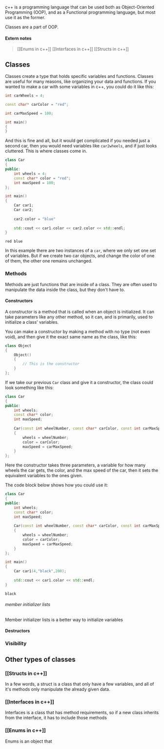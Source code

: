 c++ is a programming language that can be used both as Object-Oriented Programming (OOP), and as a Functional programming language, but most use it as the former. 

Classes are a part of OOP.

#### Extern notes

> [[Enums in c++]]
> [[Interfaces in c++]]
> [[Structs in c++]]


## Classes

Classes create a type that holds specific variables and functions.
Classes are useful for many reasons, like organizing your data and functions.
If you wanted to make a car with some variables in c++, you could do it like this:

```cpp
int carWheels = 4;

const char* carColor = "red";

int carMaxSpeed = 100;

int main()
{
}
```

And this is fine and all, but it would get complicated if you needed just a second car, then you would need variables like `car2wheels`, and if just looks cluttered. This is where classes come in.

```cpp
class Car
{
public:
	int wheels = 4;
	const char* color = "red";
	int maxSpeed = 100;
};  

int main()
{
	Car car1;
	Car car2;
	
    car2.color = "blue"
    
	std::cout << car1.color << car2.color << std::endl;
}
```

```output
red blue
```

In this example there are two instances of a `car`, where we only set one set of variables. But if we create two car objects, and change the color of one of them, the other one remains unchanged.


### Methods

Methods are just functions that are inside of a class. 
They are often used to manipulate the data inside the class, but they don't have to.


#### Constructors

A constructor is a method that is called when an object is initialized. It can take parameters like any other method, so it can, and is primarily, used to initialize a class' variables.

You can make a constructor by making a method with no type (not even void), and then give it the exact same name as the class, like this:
```cpp
class Object
{
	Object()
	{
		// This is the constructor
	}
};
```


If we take our previous `Car` class and give it a constructor, the class could look something like this:

```cpp
class Car
{
public:
	int wheels;
	const char* color;
	int maxSpeed;
	
	Car(const int wheelNumber, const char* carColor, const int carMaxSpeed)
	{
		wheels = wheelNumber;
		color = carColor;
		maxSpeed = carMaxSpeed;
	}
}; 
```

Here the constructor takes three parameters, a variable for how many wheels the car gets, the color, and the max speed of the car, then it sets the equivalent variables to the ones given.

The code block below shows how you could use it:

```cpp
class Car
{
public:
	int wheels;
	const char* color;
	int maxSpeed;
	
	Car(const int wheelNumber, const char* carColor, const int carMaxSpeed)
	{
		wheels = wheelNumber;
		color = carColor;
		maxSpeed = carMaxSpeed;
	}
}; 

int main()
{
	Car car1(4,"black",200);
	
	std::cout << car1.color << std::endl;
}
```

```output
black
```


###### member initializer lists

Member initializer lists is a better way to initialize variables

#### Destructors


### Visibility




## Other types of classes


### [[Structs in c++]]

In a few words, a struct is a class that only have a few variables, and all of it's methods only manipulate the already given data.


### [[Interfaces in c++]]

Interfaces is a class that has method requirements, so if a new class inherits from the interface, it has to include those methods

### [[Enums in c++]]

Enums is an object that
  
